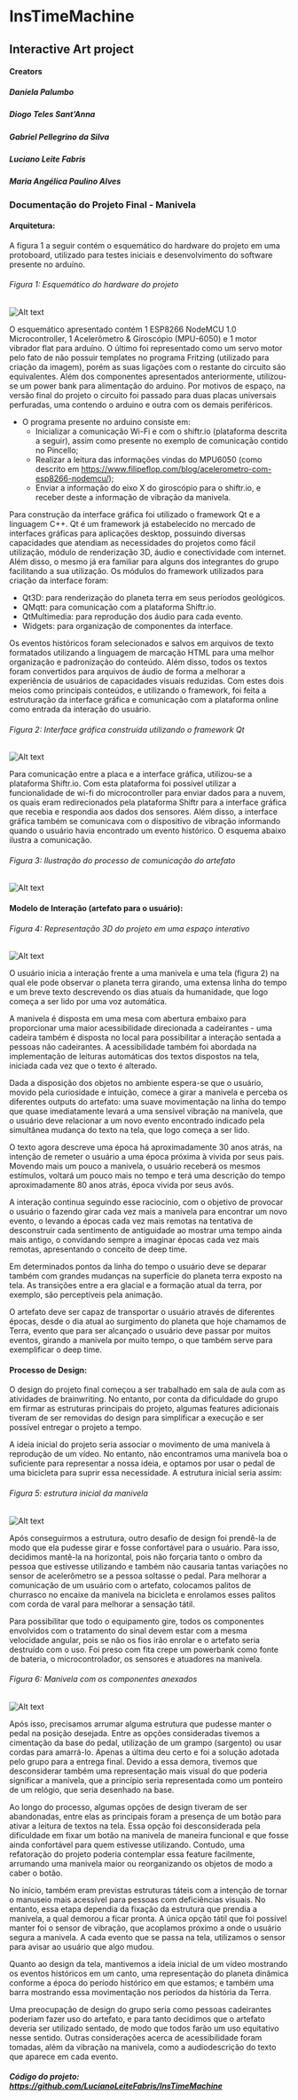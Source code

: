 # InsTimeMachine
## Interactive Art project

#### Creators
#####          Daniela Palumbo
#####        Diogo Teles Sant’Anna
#####    Gabriel Pellegrino da Silva
#####  Luciano Leite Fabris
##### Maria Angélica Paulino Alves

### Documentação do Projeto Final - Manivela

#### Arquitetura:

A figura 1 a seguir contém o esquemático do hardware do projeto em uma protoboard, utilizado para testes iniciais e desenvolvimento do software presente no arduíno.

###### Figura 1: Esquemático do hardware do projeto
![Alt text](https://user-images.githubusercontent.com/16705053/45236779-3c93a800-b2b3-11e8-9bf3-f6666d9fb36b.png "hardware")
    
O esquemático apresentado contém 1 ESP8266 NodeMCU 1.0 Microcontroller, 1 Acelerômetro & Giroscópio (MPU-6050) e 1 motor vibrador flat para arduíno. O último foi representado como um servo motor pelo fato de não possuir templates no programa Fritzing (utilizado para criação da imagem), porém as suas ligações com o restante do circuito são equivalentes. Além dos componentes apresentados anteriormente, utilizou-se um power bank para alimentação do arduino. Por motivos de espaço, na versão final do projeto o circuito foi passado para duas placas universais perfuradas, uma contendo o arduino e outra com os demais periféricos.

- O programa presente no arduino consiste em:
  - Inicializar a comunicação Wi-Fi e com o shiftr.io (plataforma descrita a seguir), assim como presente no exemplo de comunicação contido no Pincello;
  - Realizar a leitura das informações vindas do MPU6050 (como descrito em https://www.filipeflop.com/blog/acelerometro-com-esp8266-nodemcu/);
  - Enviar a informação do eixo X do giroscópio para o shiftr.io, e receber deste a informação de vibração da manivela.

Para construção da interface gráfica foi utilizado o framework Qt e a linguagem C++. Qt é um framework já estabelecido no mercado de interfaces gráficas para aplicações desktop, possuindo diversas capacidades que atendiam as necessidades do projetos como fácil utilização, módulo de renderização 3D, áudio e conectividade com internet. Além disso, o mesmo já era familiar para alguns dos integrantes do grupo facilitando a sua utilização. Os módulos do framework utilizados para criação da interface foram: 

- Qt3D: para renderização do planeta terra em seus períodos geológicos.
- QMqtt: para comunicação com a plataforma Shiftr.io.
- QtMultimedia: para reprodução dos áudio para cada evento.
- Widgets: para organização de componentes da interface.

Os eventos históricos foram selecionados e salvos em arquivos de texto formatados utilizando a linguagem de marcação HTML para uma melhor organização e padronização do conteúdo. Além disso, todos os textos foram convertidos para arquivos de áudio de forma a melhorar a experiência de usuários de capacidades visuais reduzidas. Com estes dois meios como principais conteúdos, e utilizando o framework, foi feita a estruturação da interface gráfica e comunicação com a plataforma online como entrada da interação do usuário. 

###### Figura 2: Interface gráfica construída utilizando o framework Qt
![Alt text](https://user-images.githubusercontent.com/16705053/45236784-3c93a800-b2b3-11e8-9fec-9a4e5ecdba87.png "UI")

Para comunicação entre a placa e a interface gráfica, utilizou-se a plataforma Shiftr.io. Com esta plataforma foi possível utilizar a funcionalidade de wi-fi do microcontroller para enviar dados para a nuvem, os quais eram redirecionados pela plataforma Shiftr para a interface gráfica que recebia e respondia aos dados dos sensores. Além disso, a interface gráfica também se comunicava com o dispositivo de vibração informando quando o usuário havia encontrado um evento histórico. O esquema abaixo ilustra a comunicação.

###### Figura 3: Ilustração do processo de comunicação do artefato
![Alt text](https://user-images.githubusercontent.com/16705053/45236885-8b414200-b2b3-11e8-8684-7ea158ea5f2e.png "software communication")

#### Modelo de Interação (artefato para o usuário):

###### Figura 4: Representação 3D do projeto em uma espaço interativo
![Alt text](https://user-images.githubusercontent.com/16705053/45236780-3c93a800-b2b3-11e8-95e8-f27d56b1ed52.png "artefact")

O usuário inicia a interação frente a uma manivela e uma tela (figura 2) na qual ele pode observar o planeta terra girando, uma extensa linha do tempo e um breve texto descrevendo os dias atuais da humanidade, que logo começa a ser lido por uma voz automática.
    
A manivela é disposta em uma mesa com abertura embaixo para proporcionar uma maior acessibilidade direcionada a cadeirantes - uma cadeira também é disposta no local para possibilitar a interação sentada a pessoas não cadeirantes. A acessibilidade também foi abordada na implementação de leituras automáticas dos textos dispostos na tela, iniciada cada vez que o texto é alterado.

Dada a disposição dos objetos no ambiente espera-se que o usuário, movido pela curiosidade e intuição, comece a girar a manivela e perceba os diferentes outputs do artefato: uma suave movimentação na linha do tempo que quase imediatamente levará a uma sensível vibração na manivela, que o usuário deve relacionar a um novo evento encontrado indicado pela simultânea mudança do texto na tela, que logo começa a ser lido. 

O texto agora descreve uma época há aproximadamente 30 anos atrás, na intenção de remeter o usuário a uma época próxima à vivida por seus pais. Movendo mais um pouco a manivela, o usuário receberá os mesmos estímulos, voltará um pouco mais no tempo e terá uma descrição do tempo aproximadamente 80 anos atrás, época vivida por seus avós.

A interação continua seguindo esse raciocínio, com o objetivo de provocar o usuário o fazendo girar cada vez mais a manivela para encontrar um novo evento, o levando a épocas cada vez mais remotas na tentativa de desconstruir cada sentimento de antiguidade ao mostrar uma tempo ainda mais antigo, o convidando sempre a imaginar épocas cada vez mais remotas, apresentando o conceito de deep time.

Em determinados pontos da linha do tempo o usuário deve se deparar também com grandes mudanças na superfície do planeta terra exposto na tela. As transições entre a era glacial e a formação atual da terra, por exemplo, são perceptíveis pela animação.

O artefato deve ser capaz de transportar o usuário através de diferentes épocas, desde o dia atual ao surgimento do planeta que hoje chamamos de Terra, evento que para ser alcançado o usuário deve passar por muitos eventos, girando a manivela por muito tempo, o que também serve para exemplificar o deep time.

#### Processo de Design:

O design do projeto final começou a ser trabalhado em sala de aula com as atividades de brainwriting. No entanto, por conta da dificuldade do grupo em firmar as estruturas principais do projeto, algumas features adicionais tiveram de ser removidas do design para simplificar a execução e ser possível entregar o projeto a tempo.

A ideia inicial do projeto seria associar o movimento de uma manivela à reprodução de um vídeo. No entanto, não encontramos uma manivela boa o suficiente para representar a nossa ideia, e optamos por usar o pedal de uma bicicleta para suprir essa necessidade. A estrutura inicial seria assim:

###### Figura 5: estrutura inicial da manivela
![Alt text](https://user-images.githubusercontent.com/16705053/45236781-3c93a800-b2b3-11e8-9ba0-63e91b11d864.jpg "manivela")

Após conseguirmos a estrutura, outro desafio de design foi prendê-la de modo que ela pudesse girar e fosse confortável para o usuário. Para isso, decidimos mantê-la na horizontal, pois não forçaria tanto o ombro da pessoa que estivesse utilizando e também não causaria tantas variações no sensor de acelerômetro se a pessoa soltasse o pedal. Para melhorar a comunicação de um usuário com o artefato, colocamos palitos de churrasco no encaixe da manivela na bicicleta e enrolamos esses palitos com corda de varal para melhorar a sensação tátil.

Para possibilitar que todo o equipamento gire, todos os componentes envolvidos com o tratamento do sinal devem estar com a mesma velocidade angular, pois se não os fios irão enrolar e o artefato seria destruído com o uso. Foi preso com fita crepe um powerbank como fonte de bateria, o microcontrolador, os sensores e atuadores na manivela.

###### Figura 6: Manivela com os componentes anexados
![Alt text](https://user-images.githubusercontent.com/16705053/45236782-3c93a800-b2b3-11e8-83d8-491da0bc4d50.jpg "manivela final")

Após isso, precisamos arrumar alguma estrutura que pudesse manter o pedal na posição desejada. Entre as opções consideradas tivemos a cimentação da base do pedal, utilização de um grampo (sargento) ou usar cordas para amarrá-lo. Apenas a última deu certo e foi a solução adotada pelo grupo para a entrega final. Devido a essa demora, tivemos que desconsiderar também uma representação mais visual do que poderia significar a manivela, que a princípio seria representada como um ponteiro de um relógio, que seria desenhado na base.

Ao longo do processo, algumas opções de design tiveram de ser abandonadas, entre elas as principais foram a presença de um botão para ativar a leitura de textos na tela. Essa opção foi desconsiderada pela dificuldade em fixar um botão na manivela de maneira funcional e que fosse ainda confortável para quem estivesse utilizando. Contudo, uma refatoração do projeto poderia contemplar essa feature facilmente, arrumando uma manivela maior ou reorganizando os objetos de modo a caber o botão.

No início, também eram previstas estruturas táteis com a intenção de tornar o manuseio mais acessível para pessoas com deficiências visuais. No entanto, essa etapa dependia da fixação da estrutura que prendia a manivela, a qual demorou a ficar pronta. A única opção tátil que foi possível manter foi o sensor de vibração, que acoplamos próximo a onde o usuário segura a manivela. A cada evento que se passa na tela, utilizamos o sensor para avisar ao usuário que algo mudou.

Quanto ao design da tela, mantivemos a ideia inicial de um vídeo mostrando os eventos históricos em um canto, uma representação do planeta dinâmica conforme a época do período histórico em que estamos; e também uma barra mostrando essa movimentação nos períodos da história da Terra.

Uma preocupação de design do grupo seria como pessoas cadeirantes poderiam fazer uso do artefato, e para tanto decidimos que o artefato deveria ser utilizado sentado, de modo que todos farão um uso equitativo nesse sentido. Outras considerações acerca de acessibilidade foram tomadas, além da vibração na manivela, como a audiodescrição do texto que aparece em cada evento.

##### Código do projeto: https://github.com/LucianoLeiteFabris/InsTimeMachine

